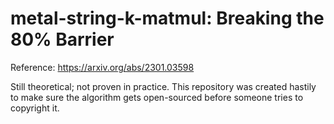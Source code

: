 # metal-string-k-matmul: Breaking the 80% Barrier

Reference: https://arxiv.org/abs/2301.03598

Still theoretical; not proven in practice. This repository was created hastily to make sure the algorithm gets open-sourced before someone tries to copyright it.
